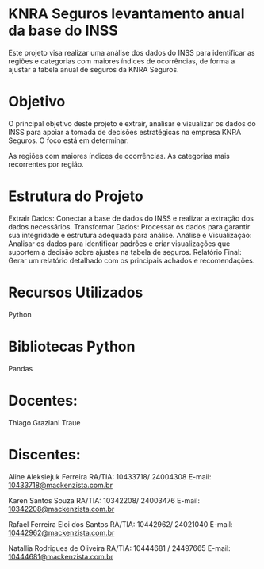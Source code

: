 # KNRA Seguros levantamento anual da base do INSS
Este projeto visa realizar uma análise dos dados do INSS para identificar as regiões e categorias com maiores índices de ocorrências, de forma a ajustar a tabela anual de seguros da KNRA Seguros.

# Objetivo
O principal objetivo deste projeto é extrair, analisar e visualizar os dados do INSS para apoiar a tomada de decisões estratégicas na empresa KNRA Seguros. O foco está em determinar:

As regiões com maiores índices de ocorrências.
As categorias mais recorrentes por região.
# Estrutura do Projeto
Extrair Dados: Conectar à base de dados do INSS e realizar a extração dos dados necessários.
Transformar Dados: Processar os dados para garantir sua integridade e estrutura adequada para análise.
Análise e Visualização: Analisar os dados para identificar padrões e criar visualizações que suportem a decisão sobre ajustes na tabela de seguros.
Relatório Final: Gerar um relatório detalhado com os principais achados e recomendações.
# Recursos Utilizados
Python 
# Bibliotecas Python 
Pandas

# Docentes:
Thiago Graziani Traue


# Discentes:

Aline Aleksiejuk Ferreira
RA/TIA: 10433718/ 24004308
E-mail: 10433718@mackenzista.com.br

Karen Santos Souza 
RA/TIA: 10342208/ 24003476
E-mail: 10342208@mackenzista.com.br

Rafael Ferreira Eloi dos Santos
RA/TIA: 10442962/ 24021040
E-mail: 10442962@mackenzista.com.br

Natallia Rodrigues de Oliveira
RA/TIA: 10444681 / 24497665
E-mail: 10444681@mackenzista.com.br
